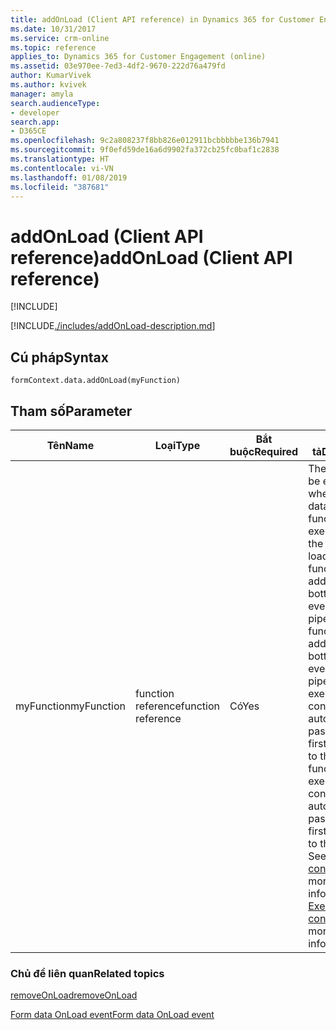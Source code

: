 ```yaml
---
title: addOnLoad (Client API reference) in Dynamics 365 for Customer Engagement| MicrosoftDocs
ms.date: 10/31/2017
ms.service: crm-online
ms.topic: reference
applies_to: Dynamics 365 for Customer Engagement (online)
ms.assetid: 03e970ee-7ed3-4df2-9670-222d76a479fd
author: KumarVivek
ms.author: kvivek
manager: amyla
search.audienceType:
- developer
search.app:
- D365CE
ms.openlocfilehash: 9c2a808237f8bb826e012911bcbbbbbe136b7941
ms.sourcegitcommit: 9f0efd59de16a6d9902fa372cb25fc0baf1c2838
ms.translationtype: HT
ms.contentlocale: vi-VN
ms.lasthandoff: 01/08/2019
ms.locfileid: "387681"
---
```

# <a name="addonload-client-api-reference"></a><span data-ttu-id="c7ef8-102">addOnLoad (Client API reference)</span><span class="sxs-lookup"><span data-stu-id="c7ef8-102">addOnLoad (Client API reference)</span></span>

[!INCLUDE[](../../../../includes/cc_applies_to_update_9_0_0.md)]

[!INCLUDE[./includes/addOnLoad-description.md](./includes/addOnLoad-description.md)]

## <a name="syntax"></a><span data-ttu-id="c7ef8-103">Cú pháp</span><span class="sxs-lookup"><span data-stu-id="c7ef8-103">Syntax</span></span>

`formContext.data.addOnLoad(myFunction)`

## <a name="parameter"></a><span data-ttu-id="c7ef8-104">Tham số</span><span class="sxs-lookup"><span data-stu-id="c7ef8-104">Parameter</span></span>

|    <span data-ttu-id="c7ef8-105">Tên</span><span class="sxs-lookup"><span data-stu-id="c7ef8-105">Name</span></span>    |        <span data-ttu-id="c7ef8-106">Loại</span><span class="sxs-lookup"><span data-stu-id="c7ef8-106">Type</span></span>        | <span data-ttu-id="c7ef8-107">Bắt buộc</span><span class="sxs-lookup"><span data-stu-id="c7ef8-107">Required</span></span> |                                                                                                                                               <span data-ttu-id="c7ef8-108">Mô tả</span><span class="sxs-lookup"><span data-stu-id="c7ef8-108">Description</span></span>                                                                                                                                               |
|------------|--------------------|----------|---------------------------------------------------------------------------------------------------------------------------------------------------------------------------------------------------------------------------------------------------------------------------------------------------------|
| <span data-ttu-id="c7ef8-109">myFunction</span><span class="sxs-lookup"><span data-stu-id="c7ef8-109">myFunction</span></span> | <span data-ttu-id="c7ef8-110">function reference</span><span class="sxs-lookup"><span data-stu-id="c7ef8-110">function reference</span></span> |   <span data-ttu-id="c7ef8-111">Có</span><span class="sxs-lookup"><span data-stu-id="c7ef8-111">Yes</span></span>    | <span data-ttu-id="c7ef8-112">The function to be executed when the form data loads.</span><span class="sxs-lookup"><span data-stu-id="c7ef8-112">The function to be executed when the form data loads.</span></span> <span data-ttu-id="c7ef8-113">The function will be added to the bottom of the event handler pipeline.</span><span class="sxs-lookup"><span data-stu-id="c7ef8-113">The function will be added to the bottom of the event handler pipeline.</span></span> <span data-ttu-id="c7ef8-114">The execution context is automatically passed as the first parameter to the function.</span><span class="sxs-lookup"><span data-stu-id="c7ef8-114">The execution context is automatically passed as the first parameter to the function.</span></span> <span data-ttu-id="c7ef8-115">See [Execution context](../../clientapi-execution-context.md) for more information.</span><span class="sxs-lookup"><span data-stu-id="c7ef8-115">See [Execution context](../../clientapi-execution-context.md) for more information.</span></span> |

### <a name="related-topics"></a><span data-ttu-id="c7ef8-116">Chủ đề liên quan</span><span class="sxs-lookup"><span data-stu-id="c7ef8-116">Related topics</span></span>

[<span data-ttu-id="c7ef8-117">removeOnLoad</span><span class="sxs-lookup"><span data-stu-id="c7ef8-117">removeOnLoad</span></span>](removeOnLoad.md)

[<span data-ttu-id="c7ef8-118">Form data OnLoad event</span><span class="sxs-lookup"><span data-stu-id="c7ef8-118">Form data OnLoad event</span></span>](../events/form-data-onload.md)

